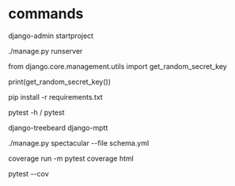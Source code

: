 # commands

django-admin startproject

./manage.py runserver

from django.core.management.utils import get_random_secret_key

print(get_random_secret_key())

pip install -r requirements.txt

pytest -h / pytest

django-treebeard
django-mptt

./manage.py spectacular --file schema.yml

coverage run -m pytest
coverage html

pytest --cov

